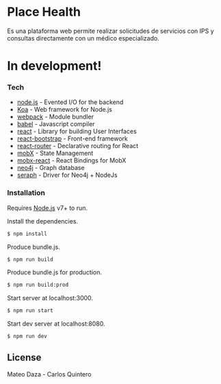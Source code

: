 # Place Health

Es una plataforma web permite realizar solicitudes de servicios con IPS y consultas directamente con un médico especializado.

# In development!

### Tech

* [node.js] - Evented I/O for the backend
* [Koa] - Web framework for Node.js
* [webpack] - Module bundler
* [babel] - Javascript compiler
* [react] - Library for building User Interfaces
* [react-bootstrap] - Front-end framework
* [react-router] - Declarative routing for React
* [mobX] - State Management
* [mobx-react] - React Bindings for MobX
* [neo4j] - Graph database
* [seraph] - Driver for Neo4j + NodeJs

### Installation

Requires [Node.js](https://nodejs.org/) v7+ to run.

Install the dependencies.

```sh
$ npm install
```
Produce bundle.js.
```sh
$ npm run build
```
Produce bundle.js for production.
```sh
$ npm run build:prod
```
 Start server at localhost:3000.
```sh
$ npm run start
```
Start dev server at localhost:8080.
```sh
$ npm run dev
```

License 
----

Mateo Daza - Carlos Quintero


[//]: # (These are reference links used in the body of this note and get stripped out when the markdown processor does its job. There is no need to format nicely because it shouldn't be seen. Thanks SO - http://stackoverflow.com/questions/4823468/store-comments-in-markdown-syntax)


  
   [node.js]: <http://nodejs.org>
   [Koa]: <http://koajs.com>
   [webpack]: <https://webpack.github.io>
   [babel]: <http://babeljs.io>
   [react]: <https://facebook.github.io/react/>
   [react-bootstrap]: <https://react-bootstrap.github.io>
   [react-router]: <https://reacttraining.com/react-router/>
   [neo4j]: <https://neo4j.com>
   [seraph]: <https://github.com/brikteknologier/seraph>
   [mobX]: <https://github.com/mobxjs/mobx>
   [mobx-react]: <https://github.com/mobxjs/mobx-react>
 
